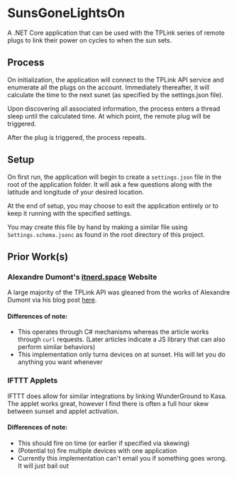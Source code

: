 # SunsGoneLightsOn
A .NET Core application that can be used with the TPLink series of remote plugs to link their power on cycles to when the sun sets. 

## Process
On initialization, the application will connect to the TPLink API service and enumerate all the plugs on the account. Immediately thereafter, it will calculate the time to the next sunet (as specified by the settings.json file). 

Upon discovering all associated information, the process enters a thread sleep until the calculated time. At which point, the remote plug will be triggered. 

After the plug is triggered, the process repeats.

## Setup
On first run, the application will begin to create a `settings.json` file in the root of the application folder. It will ask a few questions along with the latitude and longitude of your desired location. 

At the end of setup, you may choose to exit the application entirely or to keep it running with the specified settings.

You may create this file by hand by making a similar file using `Settings.schema.jsonc` as found in the root directory of this project.

## Prior Work(s)

### Alexandre Dumont's [itnerd.space](http://itnerd.space) Website
A large majority of the TPLink API was gleaned from the works of Alexandre Dumont via his blog post [here](http://itnerd.space/2017/01/22/how-to-control-your-tp-link-hs100-smartplug-from-internet/). 

#### Differences of note: 
 * This operates through C# mechanisms whereas the article works through `curl` requests. (Later articles indicate a JS library that can also perform similar behaviors)
 * This implementation only turns devices on at sunset. His will let you do anything you want whenever

### IFTTT Applets
 IFTTT does allow for similar integrations by linking WunderGround to Kasa. The applet works great, however I find there is often a full hour skew between sunset and applet activation. 

#### Differences of note:
 * This should fire on time (or earlier if specified via skewing)
 * (Potential to) fire multiple devices with one application
 * Currently this implementation can't email you if something goes wrong. It will just bail out


